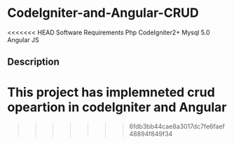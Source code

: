 CodeIgniter-and-Angular-CRUD
============================
<<<<<<< HEAD
Software Requirements
Php CodeIgniter2+
Mysql 5.0
Angular JS

Description
----------------

This project has implemneted crud opeartion in codeIgniter and Angular
=======
>>>>>>> 6fdb3bb44cae8a3017dc7fe6faef48894f849f34
